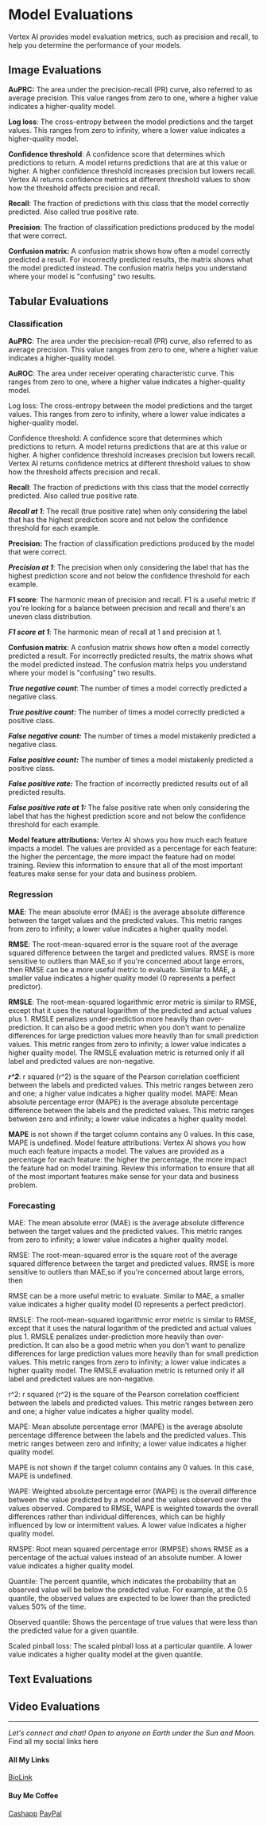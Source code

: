
# Model Evaluations
Vertex AI provides model evaluation metrics, such as precision and recall, to help you determine the performance of your models.

## Image Evaluations 
**AuPRC:** The area under the precision-recall (PR) curve, also referred to as average precision. This value ranges from zero to one, where a higher value indicates a higher-quality model.

**Log loss**: The cross-entropy between the model predictions and the target values. This ranges from zero to infinity, where a lower value indicates a higher-quality model.

**Confidence threshold**: A confidence score that determines which predictions to return. A model returns predictions that are at this value or higher. A higher confidence threshold increases precision but lowers recall. Vertex AI returns confidence metrics at different threshold values to show how the threshold affects precision and recall.

**Recall**: The fraction of predictions with this class that the model correctly predicted. Also called true positive rate.

**Precision**: The fraction of classification predictions produced by the model that were correct.

**Confusion matrix:** A confusion matrix shows how often a model correctly predicted a result. For incorrectly predicted results, the matrix shows what the model predicted instead. The confusion matrix helps you understand where your model is "confusing" two results.

## Tabular Evaluations

### Classification 
**AuPRC**: The area under the precision-recall (PR) curve, also referred to as average precision. This value ranges from zero to one, where a higher value indicates a higher-quality model.

**AuROC**: The area under receiver operating characteristic curve. This ranges from zero to one, where a higher value indicates a higher-quality model.

Log loss: The cross-entropy between the model predictions and the target values. This ranges from zero to infinity, where a lower value indicates a higher-quality model.

Confidence threshold: A confidence score that determines which predictions to return. A model returns predictions that are at this value or higher. A higher confidence threshold increases precision but lowers recall. Vertex AI returns confidence metrics at different threshold values to show how the threshold affects precision and recall.

**Recall**: The fraction of predictions with this class that the model correctly predicted. Also called true positive rate.

***Recall at 1***: The recall (true positive rate) when only considering the label that has the highest prediction score and not below the confidence threshold for each example.

**Precision:** The fraction of classification predictions produced by the model that were correct.

***Precision at 1***: The precision when only considering the label that has the highest prediction score and not below the confidence threshold for each example.

**F1 score**: The harmonic mean of precision and recall. F1 is a useful metric if you're looking for a balance between precision and recall and there's an uneven class distribution.

***F1 score at 1***: The harmonic mean of recall at 1 and precision at 1.

**Confusion matrix**: A confusion matrix shows how often a model correctly predicted a result. For incorrectly predicted results, the matrix shows what the model predicted instead. The confusion matrix helps you understand where your model is "confusing" two results.

***True negative count***: The number of times a model correctly predicted a negative class.

***True positive count:*** The number of times a model correctly predicted a positive class.

***False negative count:*** The number of times a model mistakenly predicted a negative class.

***False positive count:*** The number of times a model mistakenly predicted a positive class.

***False positive rate:*** The fraction of incorrectly predicted results out of all predicted results.

***False positive rate at 1:*** The false positive rate when only considering the label that has the highest prediction score and not below the confidence threshold for each example.

**Model feature attributions:** Vertex AI shows you how much each feature impacts a model. The values are provided as a percentage for each feature: the higher the percentage, the more impact the feature had on model training. Review this information to ensure that all of the most important features make sense for your data and business problem.

### Regression 

**MAE**: The mean absolute error (MAE) is the average absolute difference between the target values and the predicted values. This metric ranges from zero to infinity; a lower value indicates a higher quality model.

**RMSE**: The root-mean-squared error is the square root of the average squared difference between the target and predicted values. RMSE is more sensitive to outliers than MAE,so if you're concerned about large errors, then RMSE can be a more useful metric to evaluate. Similar to MAE, a smaller value indicates a higher quality model (0 represents a perfect predictor).

**RMSLE**: The root-mean-squared logarithmic error metric is similar to RMSE, except that it uses the natural logarithm of the predicted and actual values plus 1. RMSLE penalizes under-prediction more heavily than over-prediction. It can also be a good metric when you don't want to penalize differences for large prediction values more heavily than for small prediction values. This metric ranges from zero to infinity; a lower value indicates a higher quality model. The RMSLE evaluation metric is returned only if all label and predicted values are non-negative.

***r^2***: r squared (r^2) is the square of the Pearson correlation coefficient between the labels and predicted values. This metric ranges between zero and one; a higher value indicates a higher quality model.
MAPE: Mean absolute percentage error (MAPE) is the average absolute percentage difference between the labels and the predicted values. This metric ranges between zero and infinity; a lower value indicates a higher quality model.

**MAPE** is not shown if the target column contains any 0 values. In this case, MAPE is undefined.
Model feature attributions: Vertex AI shows you how much each feature impacts a model. The values are provided as a percentage for each feature: the higher the percentage, the more impact the feature had on model training. Review this information to ensure that all of the most important features make sense for your data and business problem.

### Forecasting 

MAE: The mean absolute error (MAE) is the average absolute difference between the target values and the predicted values. This metric ranges from zero to infinity; a lower value indicates a higher quality model.

RMSE: The root-mean-squared error is the square root of the average squared difference between the target and predicted values. RMSE is more sensitive to outliers than MAE,so if you're concerned about large errors, then 

RMSE can be a more useful metric to evaluate. Similar to MAE, a smaller value indicates a higher quality model (0 represents a perfect predictor).

RMSLE: The root-mean-squared logarithmic error metric is similar to RMSE, except that it uses the natural logarithm of the predicted and actual values plus 1. RMSLE penalizes under-prediction more heavily than over-prediction. It can also be a good metric when you don't want to penalize differences for large prediction values more heavily than for small prediction values. This metric ranges from zero to infinity; a lower value indicates a higher quality model. The RMSLE evaluation metric is returned only if all label and predicted values are non-negative.

r^2: r squared (r^2) is the square of the Pearson correlation coefficient between the labels and predicted values. This metric ranges between zero and one; a higher value indicates a higher quality model.

MAPE: Mean absolute percentage error (MAPE) is the average absolute percentage difference between the labels and the predicted values. This metric ranges between zero and infinity; a lower value indicates a higher quality model.

MAPE is not shown if the target column contains any 0 values. In this case, MAPE is undefined.

WAPE: Weighted absolute percentage error (WAPE) is the overall difference between the value predicted by a model and the values observed over the values observed. Compared to RMSE, WAPE is weighted towards the overall differences rather than individual differences, which can be highly influenced by low or intermittent values. A lower value indicates a higher quality model.

RMSPE: Root mean squared percentage error (RMPSE) shows RMSE as a percentage of the actual values instead of an absolute number. A lower value indicates a higher quality model.

Quantile: The percent quantile, which indicates the probability that an observed value will be below the predicted value. For example, at the 0.5 quantile, the observed values are expected to be lower than the predicted values 50% of the time.

Observed quantile: Shows the percentage of true values that were less than the predicted value for a given quantile.

Scaled pinball loss: The scaled pinball loss at a particular quantile. A lower value indicates a higher quality model at the given quantile.

## Text Evaluations


## Video Evaluations



--------------------------------------------------------------------------------

_Let's connect and chat! Open to anyone on Earth under the Sun and Moon._
Find all my social links here

#### All My Links
[BioLink](https://bio.link/paulkamau)


#### Buy Me Coffee
[Cashapp](https://bio.link/paulkamau)
[PayPal](https://paypal.me/paulkamau)